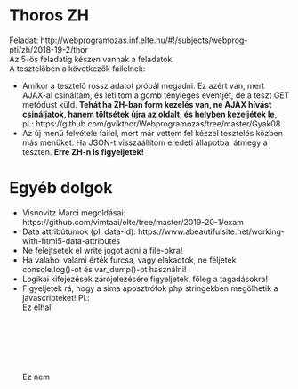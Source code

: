 <h1>Thoros ZH</h1>
Feladat: http://webprogramozas.inf.elte.hu/#!/subjects/webprog-pti/zh/2018-19-2/thor <br>
Az 5-ös feladatig készen vannak a feladatok.<br>
A tesztelőben a következők failelnek:
<ul>
<li>Amikor a tesztelő rossz adatot próbál megadni. Ez azért van, mert AJAX-al csináltam, és letiltom a gomb tényleges eventjét, de a teszt GET metódust küld. <b>Tehát ha ZH-ban form kezelés van, ne AJAX hívást csináljatok, hanem töltsétek újra az oldalt, és helyben kezeljétek le</b>, pl.: https://github.com/gvikthor/Webprogramozas/tree/master/Gyak08</li>
<li>Az új menü felvétele failel, mert már vettem fel kézzel tesztelés közben más menüket. Ha JSON-t visszaállítom eredeti állapotba, átmegy a teszten. <b>Erre ZH-n is figyeljetek!</b></li>
</ul>

<h1>Egyéb dolgok</h1>
<ul>
  <li>Visnovitz Marci megoldásai: https://github.com/vimtaai/elte/tree/master/2019-20-1/exam </li>
  <li>Data attribútumok (pl. data-id): https://www.abeautifulsite.net/working-with-html5-data-attributes </li>
  <li>Ne felejtsetek el write jogot adni a file-okra! </li>
  <li>Ha valahol valami érték furcsa, vagy elakadtok, ne féljetek console.log()-ot és var_dump()-ot használni! </li>
  <li>Logikai kifejezések zárójelezésére figyeljetek, főleg a tagadásokra! </li>
  <li>Figyeljetek rá, hogy a sima aposztrófok php stringekben megölhetik a javascripteket! Pl.: <br>
  Ez elhal
  <pre>
  <?php
    $alma = [];
    $alma["elso"] = "Luke's lightsaber";
  ?>

  <script>
      console.log('<?=$alma["elso"]?>')
  </script>
  </pre>
    
  Ez nem
  <pre>
  <?php
    $alma = [];
    $alma["elso"] = "Luke's lightsaber";
  ?>

  <script>
      console.log("<?=$alma["elso"]?>")
  </script>
  </pre>
  </li>
</ul>

